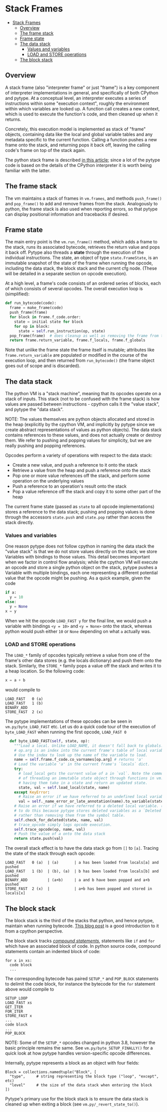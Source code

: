 # Stack Frames

<!--*
freshness: { owner: 'mdemello' reviewed: '2021-08-16' }
*-->

<!--ts-->
   * [Stack Frames](#stack-frames)
      * [Overview](#overview)
      * [The frame stack](#the-frame-stack)
      * [Frame state](#frame-state)
      * [The data stack](#the-data-stack)
         * [Values and variables](#values-and-variables)
         * [LOAD and STORE operations](#load-and-store-operations)
      * [The block stack](#the-block-stack)

<!-- Added by: mdemello, at: 2021-08-16T10:46-07:00 -->

<!--te-->

## Overview

A stack frame (also "interpreter frame" or just "frame") is a key component of
interpreter implementations in general, and specifically of both CPython and
pytype. At a conceptual level, an interpreter executes a series of instructions
within some "execution context", roughly the environment within which variables
are looked up. A function call creates a new context, which is used to
execute the function's code, and then cleaned up when it returns.

Concretely, this execution model is implemented as stack of "frame" objects,
containing data like the local and global variable tables and any metadata
specific to the current function. Calling a function pushes a new frame onto the
stack, and returning pops it back off, leaving the calling code's frame on top
of the stack again.

The python stack frame is described
[in this article](https://realpython.com/cpython-source-code-guide/#execution);
since a lot of the pytype code is based on the details of the CPython
interpreter it is worth being familiar with the latter.

## The frame stack

The vm maintains a stack of frames in `vm.frames`, and methods `push_frame()`
and `pop_frame()` to add and remove frames from the stack. Analogously to
python, the frame stack is also used when reporting errors, so that pytype can
display positional information and tracebacks if desired.

## Frame state

The main entry point is the `vm.run_frame()` method, which adds a frame to the
stack, runs its associated bytecode, retrieves the return value and pops it back
off. Pytype also threads a **state** through the execution of the individual
instructions. The state, an object of type `state.FrameState`, is an immutable
snapshot of the state of the frame when running the opcode, including the data
stack, the block stack and the current cfg node. (These will be detailed in a
separate section on opcode execution).

At a high level, a frame's code consists of an ordered series of blocks, each of
which consists of several opcodes. The overall execution loop is (simplified):

```python
def run_bytecode(code):
  frame = make_frame(code)
  push_frame(frame)
  for block in frame.f_code.order:
    state = initial state for block
    for op in block:
      state = self.run_instruction(op, state)
  pop_frame(frame)  # does cleanup as well as removing the frame from the stack
  return frame.return_variable, frame.f_locals, frame.f_globals
```

Note that unlike the frame state the frame itself is mutable; attributes like
`frame.return_variable` are populated or modified in the course of the execution
loop, and then returned from `run_bytecode()` (the frame object goes out of
scope and is discarded).

## The data stack

The python VM is a "stack machine", meaning that its opcodes operate on a stack
of inputs. This stack (not to be confused with the frame stack) is how
values are passed between instructions - cpython calls it the "value
stack", and pytype the "data stack".

NOTE: The values themselves are python objects allocated and stored in the heap
(explicitly by the cpython VM, and implicitly by pytype since we create abstract
representations of values as python objects). The data stack contains references
to these values, and does not actually create or destroy them. We refer to
pushing and popping values for simplicity, but we are really pushing and popping
references.

Opcodes perform a variety of operations with respect to the data stack:

- Create a new value, and push a reference to it onto the stack
- Retrieve a value from the heap and push a reference onto the stack
- Pop one or more value references off the stack, and perform some operation on
  the underlying values
- Push a reference to an operation's result onto the stack
- Pop a value reference off the stack and copy it to some other part of the
  heap

The current frame state (passed as `state` to all opcode implementations) stores
a reference to the data stack; pushing and popping values is done through the
accessors `state.push` and `state.pop` rather than access the stack directly.

### Values and variables

One reason pytype does not follow cpython in naming the data stack the "value
stack" is that we do not store values directly on the stack; we store Variables
with bindings to those values. This detail becomes important when we factor in
control flow analysis; while the cpython VM will execute an opcode and store
a single python object on the stack, pytype pushes a Variable with multiple
bindings, each one representing a different potential value that the opcode
might be pushing. As a quick example, given the code

```python
if a:
  y = 10
else:
  y = None
x = y
```

When we hit the opcode `LOAD_FAST y` for the final line, we would push a
variable with bindings `<y = 10>` and `<y = None>` onto the stack, whereas
python would push either `10` or `None` depending on what `a` actually was.

### LOAD and STORE operations

The `LOAD_*` family of opcodes typically retrieve a value from one of the
frame's other data stores (e.g. the locals dictionary) and push them onto the
stack. Similarly, the `STORE_*` family pops a value off the stack and writes it
to a heap location. So the following code:

```python
x = a + b
```

would compile to

```
LOAD_FAST   0 (a)
LOAD_FAST   1 (b)
BINARY_ADD
STORE_FAST  2 (x)
```

The pytype implementations of these opcodes can be seen in
`vm.py/byte_LOAD_FAST` etc. Let us do a quick code tour of the execution of
`byte_LOAD_FAST` when running the first opcode, `LOAD_FAST 0`

```python
  def byte_LOAD_FAST(self, state, op):
    """Load a local. Unlike LOAD_NAME, it doesn't fall back to globals."""
    # op.arg is an index into the current frame's table of local variable names.
    # Use the index to look up the name of the variable to load.
    name = self.frame.f_code.co_varnames[op.arg] # returns 'a'
    # Load the variable 'a' in the current frame's `locals` dict.
    try:
      # load_local gets the current value of a in `val`. Note the common pattern
      # of threading an immutable state object through functions in vm.py by
      # having them take in a state and return an updated state.
      state, val = self.load_local(state, name)
    except KeyError:
      # Raise an error if we have referred to an undefined local variable
      val = self._name_error_or_late_annotation(name).to_variable(state.node)
    # Raise an error if we have referred to a deleted local variable. (We need
    # to do this because pytype stores deleted variables as a `Deleted` object
    # rather than removing them from the symbol table.
    self.check_for_deleted(state, name, val)
    # trace_opcode simply logs opcode execution.
    self.trace_opcode(op, name, val)
    # Push the value of a onto the data stack
    return state.push(val)
```

The overall stack effect is to have the data stack go from `[]` to `[a]`.
Tracing the state of the stack through each opcode:

```
LOAD_FAST   0 (a)  | (a)       | a has been loaded from locals[a] and pushed
LOAD_FAST   1 (b)  | (b), (a)  | b has been loaded from locals[b] and pushed
BINARY_ADD         | (a+b)     | a and b have been popped and a+b pushed
STORE_FAST  2 (x)  |           | a+b has been popped and stored in locals[x]
```

## The block stack

The block stack is the third of the stacks that python, and hence pytype,
maintain when running bytecode. [This blog
post](https://tech.blog.aknin.name/2010/07/22/pythons-innards-interpreter-stacks/)
is a good introduction to it from a cpython perspective.

The block stack tracks [*compound
statements*](https://docs.python.org/3/reference/compound_stmts.html),
statements like `if` and `for` which have an associated block of code. In python
source code, compound statements contain an indented block of code:
```
for x in xs:
  code block
  ...
```

The corresponding bytecode has paired `SETUP_*` and `POP_BLOCK` statements to
delimit the code block, for instance the bytecode for the `for` statement above
would compile to

```
SETUP_LOOP
LOAD_FAST xs
GET_ITER
FOR_ITER
STORE_FAST x
...
code block
...
POP_BLOCK
```

NOTE: Some of the `SETUP_*` opcodes changed in python 3.8, however the basic
principle remains the same. See `vm.py/byte_SETUP_FINALLY()` for a quick look at
how pytype handles version-specific opcode differences.

Internally, pytype represents a block as an object with four fields:

```
Block = collections.namedtuple("Block", [
  "type",     # string representing the block type ("loop", "except", etc)
  "level"     # the size of the data stack when entering the block
])
```

Pytype's primary use for the block stack is to ensure the data stack is cleaned
up when exiting a block (see `vm.py/_revert_state_to()`).
